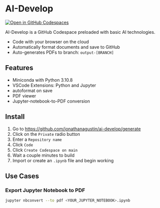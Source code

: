 # AI-Develop

[![Open in GitHub Codespaces](https://github.com/codespaces/badge.svg)](https://codespaces.new/jonathanagustin/ai-develop?quickstart=1)

AI-Develop is a GitHub Codespace preloaded with basic AI technologies.

- Code with your browser on the cloud
- Automatically format documents and save to GitHub
- Auto-generates PDFs to branch: `output-[BRANCH]`

## Features

- Miniconda with Python 3.10.8
- VSCode Extensions: Python and Jupyter
- autoformat on save
- PDF viewer
- Jupyter-notebook-to-PDF conversion

## Install

1. Go to <https://github.com/jonathanagustin/ai-develop/generate>
1. Click on the `Private` radio button
1. Enter a `Repository name`
1. Click `Code`
1. Click `Create Codespace on main`
1. Wait a couple minutes to build
1. Import or create an `.ipynb` file and begin working

## Use Cases

### Export Jupyter Notebook to PDF

```bash
jupyter nbconvert --to pdf <YOUR_JUPYTER_NOTEBOOK>.ipynb
```
